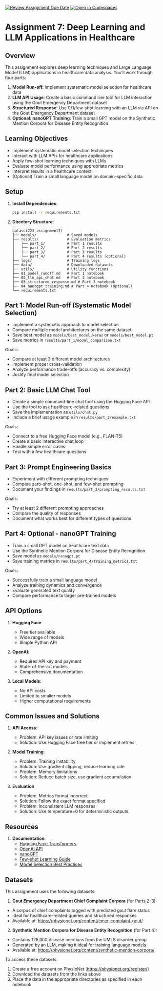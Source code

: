 [![Review Assignment Due Date](https://classroom.github.com/assets/deadline-readme-button-22041afd0340ce965d47ae6ef1cefeee28c7c493a6346c4f15d667ab976d596c.svg)](https://classroom.github.com/a/4rXS-dEj)
[![Open in Codespaces](https://classroom.github.com/assets/launch-codespace-2972f46106e565e64193e422d61a12cf1da4916b45550586e14ef0a7c637dd04.svg)](https://classroom.github.com/open-in-codespaces?assignment_repo_id=19745787)
# Assignment 7: Deep Learning and LLM Applications in Healthcare

## Overview

This assignment explores deep learning techniques and Large Language Model (LLM) applications in healthcare data analysis. You'll work through four parts:

1. **Model Run-off**: Implement systematic model selection for healthcare data
2. **LLM API Usage**: Create a basic command line tool for LLM interaction using the Gout Emergency Department dataset
3. **Structured Response**: Use 0/1/few-shot learning with an LLM via API on the Gout Emergency Department dataset
4. **Optional: nanoGPT Training**: Train a small GPT model on the Synthetic Mention Corpora for Disease Entity Recognition

## Learning Objectives

- Implement systematic model selection techniques
- Interact with LLM APIs for healthcare applications
- Apply few-shot learning techniques with LLMs
- Evaluate model performance using appropriate metrics
- Interpret results in a healthcare context
- (Optional) Train a small language model on domain-specific data

## Setup

1. **Install Dependencies**:

   ```bash
   pip install -r requirements.txt
   ```

2. **Directory Structure**:

   ```
   datasci223_assignment7/
   ├── models/              # Saved models
   ├── results/             # Evaluation metrics
   │   ├── part_1/          # Part 1 results
   │   ├── part_2/          # Part 2 results
   │   ├── part_3/          # Part 3 results
   │   └── part_4/          # Part 4 results (optional)
   ├── logs/                # Training logs
   ├── data/                # Downloaded datasets
   ├── utils/               # Utility functions
   ├── 01_model_runoff.md   # Part 1 notebook
   ├── 02_llm_api_chat.md   # Part 2 notebook
   ├── 03_structured_response.md # Part 3 notebook
   ├── 04_nanogpt_training.md # Part 4 notebook (optional)
   └── requirements.txt
   ```

## Part 1: Model Run-off (Systematic Model Selection)

- Implement a systematic approach to model selection
- Compare multiple model architectures on the same dataset
- Save best model as `models/best_model.keras` or `models/best_model.pt`
- Save metrics in `results/part_1/model_comparison.txt`

Goals:
- Compare at least 3 different model architectures
- Implement proper cross-validation
- Analyze performance trade-offs (accuracy vs. complexity)
- Justify final model selection

## Part 2: Basic LLM Chat Tool

- Create a simple command-line chat tool using the Hugging Face API
- Use the tool to ask healthcare-related questions
- Save the implementation as `utils/chat.py`
- Include a brief usage example in `results/part_2/example.txt`

Goals:
- Connect to a free Hugging Face model (e.g., FLAN-T5)
- Create a basic interactive chat loop
- Handle simple error cases
- Test with a few healthcare questions

## Part 3: Prompt Engineering Basics

- Experiment with different prompting techniques
- Compare zero-shot, one-shot, and few-shot prompting
- Document your findings in `results/part_3/prompting_results.txt`

Goals:
- Try at least 2 different prompting approaches
- Compare the quality of responses
- Document what works best for different types of questions

## Part 4: Optional - nanoGPT Training

- Train a small GPT model on healthcare text data
- Use the Synthetic Mention Corpora for Disease Entity Recognition
- Save model as `models/nanogpt.pt`
- Save training metrics in `results/part_4/training_metrics.txt`

Goals:
- Successfully train a small language model
- Analyze training dynamics and convergence
- Evaluate generated text quality
- Compare performance to larger pre-trained models

## API Options

1. **Hugging Face**:
   - Free tier available
   - Wide range of models
   - Simple Python API

2. **OpenAI**:
   - Requires API key and payment
   - State-of-the-art models
   - Comprehensive documentation

3. **Local Models**:
   - No API costs
   - Limited to smaller models
   - Higher computational requirements

## Common Issues and Solutions

1. **API Access**:
   - Problem: API key issues or rate limiting
   - Solution: Use Hugging Face free tier or implement retries

2. **Model Training**:
   - Problem: Training instability
   - Solution: Use gradient clipping, reduce learning rate
   - Problem: Memory limitations
   - Solution: Reduce batch size, use gradient accumulation

3. **Evaluation**:
   - Problem: Metrics format incorrect
   - Solution: Follow the exact format specified
   - Problem: Inconsistent LLM responses
   - Solution: Use temperature=0 for deterministic outputs

## Resources

1. **Documentation**:
   - [Hugging Face Transformers](https://huggingface.co/docs/transformers/index)
   - [OpenAI API](https://platform.openai.com/docs/api-reference)
   - [nanoGPT](https://github.com/karpathy/nanoGPT)
   - [Few-shot Learning Guide](https://www.promptingguide.ai/techniques/fewshot)
   - [Model Selection Best Practices](https://scikit-learn.org/stable/model_selection.html)

## Datasets

This assignment uses the following datasets:

1. **Gout Emergency Department Chief Complaint Corpora** (for Parts 2-3):
  - A corpus of chief complaints tagged with predicted gout flare status
  - Ideal for healthcare-related queries and structured responses
  - Available at: https://physionet.org/content/emer-complaint-gout/

2. **Synthetic Mention Corpora for Disease Entity Recognition** (for Part 4):
  - Contains 128,000 disease mentions from the UMLS disorder group
  - Generated by an LLM, making it ideal for training language models
  - Available at: https://physionet.org/content/synthetic-mention-corpora/

To access these datasets:
1. Create a free account on PhysioNet (https://physionet.org/register/)
2. Download the datasets from the links above
3. Place the data in the appropriate directories as specified in each notebook
